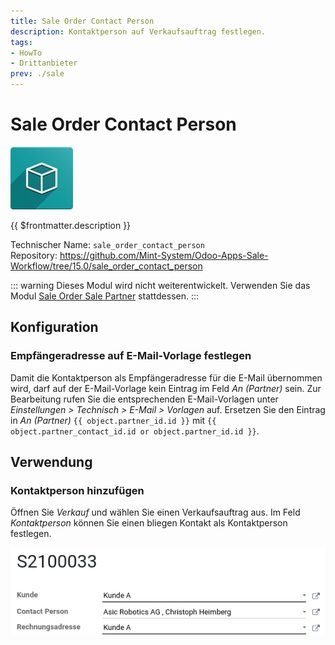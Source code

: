 ```yaml
---
title: Sale Order Contact Person
description: Kontaktperson auf Verkaufsauftrag festlegen. 
tags:
- HowTo
- Drittanbieter
prev: ./sale
---
```

# Sale Order Contact Person
![icon_oms_box](attachments/icon_oms_box.png)

{{ $frontmatter.description }}

Technischer Name: `sale_order_contact_person`\
Repository: <https://github.com/Mint-System/Odoo-Apps-Sale-Workflow/tree/15.0/sale_order_contact_person>

::: warning
Dieses Modul wird nicht weiterentwickelt. Verwenden Sie das Modul [Sale Order Sale Partner](Sale%20Order%20Sale%20Partner.md) stattdessen.
:::

## Konfiguration

### Empfängeradresse auf E-Mail-Vorlage festlegen

Damit die Kontaktperson als Empfängeradresse für die E-Mail übernommen wird, darf auf der E-Mail-Vorlage kein Eintrag im Feld *An (Partner)* sein. Zur Bearbeitung rufen Sie die entsprechenden E-Mail-Vorlagen unter *Einstellungen > Technisch > E-Mail > Vorlagen* auf. Ersetzen Sie den Eintrag in *An (Partner)* `{{ object.partner_id.id }}` mit `{{ object.partner_contact_id.id or object.partner_id.id }}`.

## Verwendung

### Kontaktperson hinzufügen

Öffnen Sie *Verkauf* und wählen Sie einen Verkaufsauftrag aus. Im Feld *Kontaktperson* können Sie einen bliegen Kontakt als Kontaktperson festlegen.

![](attachments/Sale%20Order%20Contact%20Person%20Beispiel.png)
